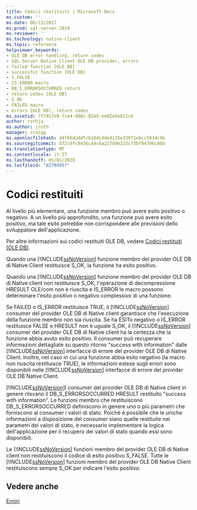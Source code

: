 ```yaml
---
title: Codici restituiti | Microsoft Docs
ms.custom: ''
ms.date: 06/13/2017
ms.prod: sql-server-2014
ms.reviewer: ''
ms.technology: native-client
ms.topic: reference
helpviewer_keywords:
- OLE DB error handling, return codes
- SQL Server Native Client OLE DB provider, errors
- failed function [OLE DB]
- successful function [OLE DB]
- S_FALSE
- IS_ERROR macro
- DB_S_ERRORSOCCURRED return
- return codes [OLE DB]
- S_OK
- FAILED macro
- errors [OLE DB], return codes
ms.assetid: 7f7457e9-fce4-400c-82e5-ee02e9e811c6
author: rothja
ms.author: jroth
manager: craigg
ms.openlocfilehash: d4f66d2ddfcb18dcdde4125e33971e6cc583dc9b
ms.sourcegitcommit: b72c9fc9436c44c6a21fd96223c73bf94706c06b
ms.translationtype: MT
ms.contentlocale: it-IT
ms.lasthandoff: 05/01/2020
ms.locfileid: "82704957"
---
```

# <a name="return-codes"></a>Codici restituiti
  Al livello più elementare, una funzione membro può avere esito positivo o negativo. A un livello più approfondito, una funzione può avere esito positivo, ma tale esito potrebbe non corrispondere alle previsioni dello sviluppatore dell'applicazione.  
  
 Per altre informazioni sui codici restituiti OLE DB, vedere [Codici restituiti (OLE DB)](https://go.microsoft.com/fwlink/?LinkId=101631).  
  
 Quando una [!INCLUDE[ssNoVersion](../../includes/ssnoversion-md.md)] funzione membro del provider OLE DB di Native Client restituisce S_OK, la funzione ha esito positivo.  
  
 Quando una [!INCLUDE[ssNoVersion](../../includes/ssnoversion-md.md)] funzione membro del provider OLE DB di Native client non restituisce S_OK, l'operazione di decompressione HRESULT OLE/com non è riuscita e IS_ERROR le macro possono determinare l'esito positivo o negativo complessivo di una funzione.  
  
 Se FAILED o IS_ERROR restituisce TRUE, il [!INCLUDE[ssNoVersion](../../includes/ssnoversion-md.md)] consumer del provider OLE DB di Native client garantisce che l'esecuzione della funzione membro non sia riuscita. Se ha ESITo negativo o IS_ERROR restituisce FALSE e HRESULT non è uguale S_OK, il [!INCLUDE[ssNoVersion](../../includes/ssnoversion-md.md)] consumer del provider OLE DB di Native client ha la certezza che la funzione abbia avuto esito positivo. Il consumer può recuperare informazioni dettagliate su questo ritorno "success with information" dalle [!INCLUDE[ssNoVersion](../../includes/ssnoversion-md.md)] interfacce di errore del provider OLE DB di Native Client. Inoltre, nel caso in cui una funzione abbia esito negativo (la macro non riuscita restituisce TRUE), le informazioni estese sugli errori sono disponibili nelle [!INCLUDE[ssNoVersion](../../includes/ssnoversion-md.md)] interfacce di errore del provider OLE DB Native Client.  
  
 [!INCLUDE[ssNoVersion](../../includes/ssnoversion-md.md)]I consumer del provider OLE DB di Native client in genere rilevano il DB_S_ERRORSOCCURRED HRESULT restituito "success with information". Le funzioni membro che restituiscono DB_S_ERRORSOCCURRED definiscono in genere uno o più parametri che forniscono al consumer i valori di stato. Poiché è possibile che le uniche informazioni a disposizione del consumer siano quelle restituite nei parametri dei valori di stato, è necessario implementare la logica dell'applicazione per il recupero dei valori di stato quando essi sono disponibili.  
  
 Le [!INCLUDE[ssNoVersion](../../includes/ssnoversion-md.md)] funzioni membro del provider OLE DB di Native client non restituiscono il codice di esito positivo S_FALSE. Tutte le [!INCLUDE[ssNoVersion](../../includes/ssnoversion-md.md)] funzioni membro del provider OLE DB Native Client restituiscono sempre S_OK per indicare l'esito positivo.  
  
## <a name="see-also"></a>Vedere anche  
 [Errori](errors.md)  
  
  
